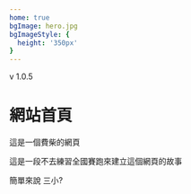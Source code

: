 ```yaml
---
home: true
bgImage: hero.jpg
bgImageStyle: {
  height: '350px'
}
---
```

v 1.0.5
# 網站首頁

這是一個費柴的網頁

這是一段不去練習全國賽跑來建立這個網頁的故事

簡單來說 三小?

